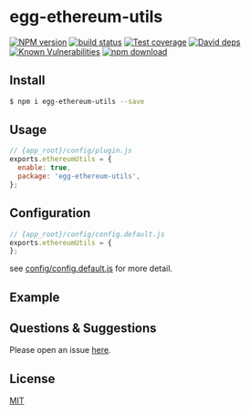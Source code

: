 # egg-ethereum-utils

[![NPM version][npm-image]][npm-url]
[![build status][travis-image]][travis-url]
[![Test coverage][codecov-image]][codecov-url]
[![David deps][david-image]][david-url]
[![Known Vulnerabilities][snyk-image]][snyk-url]
[![npm download][download-image]][download-url]

[npm-image]: https://img.shields.io/npm/v/egg-ethereum-utils.svg?style=flat-square
[npm-url]: https://npmjs.org/package/egg-ethereum-utils
[travis-image]: https://img.shields.io/travis/eggjs/egg-ethereum-utils.svg?style=flat-square
[travis-url]: https://travis-ci.org/eggjs/egg-ethereum-utils
[codecov-image]: https://img.shields.io/codecov/c/github/eggjs/egg-ethereum-utils.svg?style=flat-square
[codecov-url]: https://codecov.io/github/eggjs/egg-ethereum-utils?branch=master
[david-image]: https://img.shields.io/david/eggjs/egg-ethereum-utils.svg?style=flat-square
[david-url]: https://david-dm.org/eggjs/egg-ethereum-utils
[snyk-image]: https://snyk.io/test/npm/egg-ethereum-utils/badge.svg?style=flat-square
[snyk-url]: https://snyk.io/test/npm/egg-ethereum-utils
[download-image]: https://img.shields.io/npm/dm/egg-ethereum-utils.svg?style=flat-square
[download-url]: https://npmjs.org/package/egg-ethereum-utils

<!--
Description here.
-->

## Install

```bash
$ npm i egg-ethereum-utils --save
```

## Usage

```js
// {app_root}/config/plugin.js
exports.ethereumUtils = {
  enable: true,
  package: 'egg-ethereum-utils',
};
```

## Configuration

```js
// {app_root}/config/config.default.js
exports.ethereumUtils = {
};
```

see [config/config.default.js](config/config.default.js) for more detail.

## Example

<!-- example here -->

## Questions & Suggestions

Please open an issue [here](https://github.com/eggjs/egg/issues).

## License

[MIT](LICENSE)

